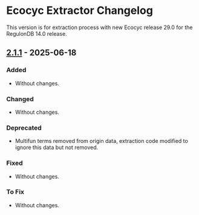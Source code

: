 # Ecocyc Extractor Changelog

This version is for extraction process with new Ecocyc release 29.0 for the RegulonDB 14.0 release.

## [2.1.1](https://github.com/regulondbunam/ecocyc-extractor/releases/tag/2.1.1) - 2025-06-18

### Added

- Without changes.

### Changed

- Without changes.

### Deprecated

- Multifun terms removed from origin data, extraction code modified to ignore this data but not removed.

### Fixed

- Without changes.

### To Fix

- Without changes.
